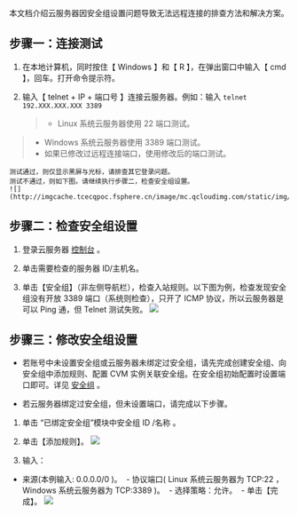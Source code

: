 
本文档介绍云服务器因安全组设置问题导致无法远程连接的排查方法和解决方案。

## 步骤一：连接测试

 1. 在本地计算机，同时按住【 Windows 】和【 R 】，在弹出窗口中输入【 cmd 】，回车。打开命令提示符。

 2. 输入【 telnet + IP + 端口号 】连接云服务器。例如：输入 `telnet 192.XXX.XXX.XXX 3389`
 
	> - Linux 系统云服务器使用 22 端口测试。
> - Windows 系统云服务器使用 3389 端口测试。
> - 如果已修改过远程连接端口，使用修改后的端口测试。

	测试通过，则仅显示黑屏与光标，请排查其它登录问题。
	测试不通过，则如下图。请继续执行步骤二，检查安全组设置。
	![](http://imgcache.tcecqpoc.fsphere.cn/image/mc.qcloudimg.com/static/img/1fe17b76d99905024d0e5e048000d9f4/image.png)

## 步骤二：检查安全组设置

 1. 登录云服务器 [控制台](https://console.tce.fsphere.cn/cvm) 。

 2. 单击需要检查的服务器 ID/主机名。

 3. 单击【安全组】（非左侧导航栏），检查入站规则。以下图为例，检查发现安全组没有开放 3389 端口（系统则检查），只开了 ICMP 协议，所以云服务器是可以 Ping 通，但 Telnet 测试失败。
	![](http://imgcache.tcecqpoc.fsphere.cn/image/mc.qcloudimg.com/static/img/2fdcf758994c7194f12d2fb627bac4e6/image.png)

## 步骤三：修改安全组设置

 - 若账号中未设置安全组或云服务器未绑定过安全组，请先完成创建安全组、向安全组中添加规则、配置 CVM 实例关联安全组。在安全组初始配置时设置端口即可。详见 [安全组](https://tce.fsphere.cn/document/product/416/7596) 。

 - 若云服务器绑定过安全组，但未设置端口，请完成以下步骤。

1. 单击 “已绑定安全组”模块中安全组 ID /名称 。

2. 单击【添加规则】。
	![](http://imgcache.tcecqpoc.fsphere.cn/image/mc.qcloudimg.com/static/img/f6e3be97451d3a1aa777696e56acf4cc/image.png)

3. 输入：
  - 来源(本例输入: 0.0.0.0/0 )。
  - 协议端口( Linux 系统云服务器为 TCP:22 ，Windows 系统云服务器为 TCP:3389 )。
  - 选择策略：允许。
  - 单击【完成】。
	![](http://imgcache.tcecqpoc.fsphere.cn/image/mc.qcloudimg.com/static/img/deb951ec299d221e0895656e04b40cbf/image.png)
